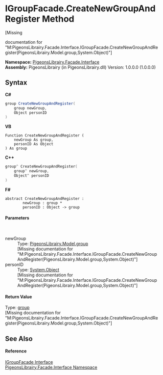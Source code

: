 # IGroupFacade.CreateNewGroupAndRegister Method 
 

\[Missing <summary> documentation for "M:PigeonsLibrairy.Facade.Interface.IGroupFacade.CreateNewGroupAndRegister(PigeonsLibrairy.Model.group,System.Object)"\]

**Namespace:**&nbsp;<a href="0bd0bf76-0a1d-3924-30ff-4e9d41df9d8e">PigeonsLibrairy.Facade.Interface</a><br />**Assembly:**&nbsp;PigeonsLibrairy (in PigeonsLibrairy.dll) Version: 1.0.0.0 (1.0.0.0)

## Syntax

**C#**<br />
``` C#
group CreateNewGroupAndRegister(
	group newGroup,
	Object personID
)
```

**VB**<br />
``` VB
Function CreateNewGroupAndRegister ( 
	newGroup As group,
	personID As Object
) As group
```

**C++**<br />
``` C++
group^ CreateNewGroupAndRegister(
	group^ newGroup, 
	Object^ personID
)
```

**F#**<br />
``` F#
abstract CreateNewGroupAndRegister : 
        newGroup : group * 
        personID : Object -> group 

```


#### Parameters
&nbsp;<dl><dt>newGroup</dt><dd>Type: <a href="30daa006-0f38-7d8e-5d44-43f8187b044c">PigeonsLibrairy.Model.group</a><br />\[Missing <param name="newGroup"/> documentation for "M:PigeonsLibrairy.Facade.Interface.IGroupFacade.CreateNewGroupAndRegister(PigeonsLibrairy.Model.group,System.Object)"\]</dd><dt>personID</dt><dd>Type: <a href="http://msdn2.microsoft.com/en-us/library/e5kfa45b" target="_blank">System.Object</a><br />\[Missing <param name="personID"/> documentation for "M:PigeonsLibrairy.Facade.Interface.IGroupFacade.CreateNewGroupAndRegister(PigeonsLibrairy.Model.group,System.Object)"\]</dd></dl>

#### Return Value
Type: <a href="30daa006-0f38-7d8e-5d44-43f8187b044c">group</a><br />\[Missing <returns> documentation for "M:PigeonsLibrairy.Facade.Interface.IGroupFacade.CreateNewGroupAndRegister(PigeonsLibrairy.Model.group,System.Object)"\]

## See Also


#### Reference
<a href="4e7b0165-a27e-cb89-3b65-84681ca467ef">IGroupFacade Interface</a><br /><a href="0bd0bf76-0a1d-3924-30ff-4e9d41df9d8e">PigeonsLibrairy.Facade.Interface Namespace</a><br />
